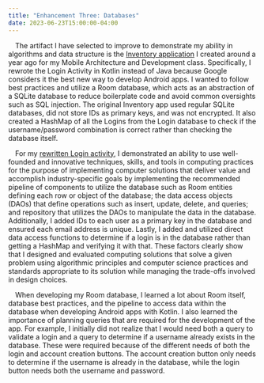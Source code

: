 ```yaml
---
title: "Enhancement Three: Databases"
date: 2023-06-23T15:00:00-04:00
---
```


&emsp;The artifact I have selected to improve to demonstrate my ability in algorithms and data structure is the [Inventory application](https://github.com/trevor-leon/CS-360_Mobile_Arch_and_Programming/tree/main) I created around a year ago for my Mobile Architecture and Development class. Specifically, I rewrote the Login Activity in Kotlin instead of Java because Google considers it the best new way to develop Android apps. I wanted to follow best practices and utilize a Room database, which acts as an abstraction of a SQLite database to reduce boilerplate code and avoid common oversights such as SQL injection. The original Inventory app used regular SQLite databases, did not store IDs as primary keys, and was not encrypted. It also created a HashMap of all the Logins from the Login database to check if the username/password combination is correct rather than checking the database itself.

&emsp;For my [rewritten Login activity](https://github.com/trevor-leon/CS-499-Kotlin-Login), I demonstrated an ability to use well-founded and innovative techniques, skills, and tools in computing practices for the purpose of implementing computer solutions that deliver value and accomplish industry-specific goals by implementing the recommended pipeline of components to utilize the database such as Room entities defining each row or object of the database; the data access objects (DAOs) that define operations such as insert, update, delete, and queries; and repository that utilizes the DAOs to manipulate the data in the database. Additionally, I added IDs to each user as a primary key in the database and ensured each email address is unique. Lastly, I added and utilized direct data access functions to determine if a login is in the database rather than getting a HashMap and verifying it with that. These factors clearly show that I designed and evaluated computing solutions that solve a given problem using algorithmic principles and computer science practices and standards appropriate to its solution while managing the trade-offs involved in design choices.

&emsp;When developing my Room database, I learned a lot about Room itself, database best practices, and the pipeline to access data within the database when developing Android apps with Kotlin. I also learned the importance of planning queries that are required for the development of the app. For example, I initially did not realize that I would need both a query to validate a login and a query to determine if a username already exists in the database. These were required because of the different needs of both the login and account creation buttons. The account creation button only needs to determine if the username is already in the database, while the login button needs both the username and password.
